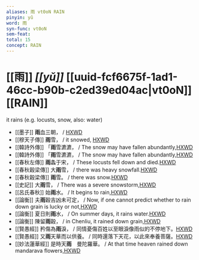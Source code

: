 ```yaml
---
aliases: 雨 vt0oN RAIN
pinyin: yǔ
word: 雨
syn-func: vt0oN
sem-feat: 
total: 15
concept: RAIN 
---
```

# [[雨]] *[[yǔ]]*  [[uuid-fcf6675f-1ad1-46cc-b90b-c2ed39ed04ac|vt0oN]] [[RAIN]]
it rains (e.g. locusts, snow, also: water)
 - [[墨子]] **雨**血三朝，
                     / [HXWD](https://hxwd.org/textview.html?location=CH1a0938_CHANT_005-12a.19)
 - [[穆天子傳]] **雨**雪，
                     / it snowed, [HXWD](https://hxwd.org/textview.html?location=CH1c0898_CHANT_001-1a.14)
 - [[韓詩外傳]] 「**雨**雪瀌瀌， / The snow may have fallen abundantly,[HXWD](https://hxwd.org/textview.html?location=KR1c0066_tls_004-22a.54)
 - [[韓詩外傳]] 「**雨**雪瀌瀌， / The snow may have fallen abundantly,[HXWD](https://hxwd.org/textview.html?location=KR1c0066_tls_007-25a.76)
 - [[春秋左傳]] **雨**螽于宋， / These locusts fell down and died.[HXWD](https://hxwd.org/textview.html?location=KR1e0001_tls_006-63a.3)
 - [[春秋穀梁傳]] 大**雨**雪， / there was heavy snowfall.[HXWD](https://hxwd.org/textview.html?location=KR1e0008_tls_001-70a.3)
 - [[春秋穀梁傳]] **雨**雪。 / there was snow.[HXWD](https://hxwd.org/textview.html?location=KR1e0008_tls_002-54a.3)
 - [[史記]] 大**雨**雪， / There was a severe snowstorm,[HXWD](https://hxwd.org/textview.html?location=KR2a0001_tls_006-267a.22)
 - [[呂氏春秋]] 始**雨**水。 / It begins to rain,[HXWD](https://hxwd.org/textview.html?location=KR3j0009_tls_002-2a.17)
 - [[論衡]] 夫**雨**穀吉凶未可定， / Now, if one cannot predict whether to rain down grain is lucky or not,[HXWD](https://hxwd.org/textview.html?location=KR3j0080_tls_018-15a.30)
 - [[論衡]] 夏日則**雨**水， / On summer days, it rains water.[HXWD](https://hxwd.org/textview.html?location=KR3j0080_tls_019-62a.6)
 - [[論衡]] 陳留**雨**穀， / in Chenliu, it rained down grain,[HXWD](https://hxwd.org/textview.html?location=KR3j0080_tls_019-63a.3)
 - [[賢愚經]] 矜傷為**雨**淚， / 同情憂傷百姓以至眼淚像雨似的不停地下。[HXWD](https://hxwd.org/textview.html?location=KR6b0059_T_001-0351a.52)
 - [[賢愚經]] 又**雨**天華而以供養。 / 同時還落下天花，以此來奉養菩薩。[HXWD](https://hxwd.org/textview.html?location=KR6b0059_T_001-0352a.60)
 - [[妙法蓮華經]] 是時天**雨**　曼陀羅華。 / At that time heaven rained down mandarava flowers,[HXWD](https://hxwd.org/textview.html?location=KR6d0001_T_001-0002b.26)